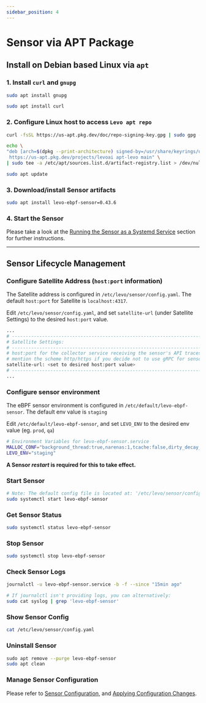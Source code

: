 ```yaml
---
sidebar_position: 4
---
```


# Sensor via APT Package

## Install on Debian based Linux via `apt`

### 1. Install `curl` and `gnupg`

```bash
sudo apt install gnupg

sudo apt install curl
```

### 2. Configure Linux host to access `Levo apt repo`

```bash
curl -fsSL https://us-apt.pkg.dev/doc/repo-signing-key.gpg | sudo gpg --dearmor -o /usr/share/keyrings/us-apt-repo-signing-key.gpg
```

```bash
echo \
"deb [arch=$(dpkg --print-architecture) signed-by=/usr/share/keyrings/us-apt-repo-signing-key.gpg] \
 https://us-apt.pkg.dev/projects/levoai apt-levo main" \
| sudo tee -a /etc/apt/sources.list.d/artifact-registry.list > /dev/null
```

```bash
sudo apt update
```

### 3. Download/install Sensor artifacts

```bash
sudo apt install levo-ebpf-sensor=0.43.6
```

### 4. Start the Sensor
Please take a look at the [Running the Sensor as a Systemd Service](/install-traffic-capture-sensors/ebpf-sensor/sensor-systemd-service) section for further instructions.

------------------------------------------------------------------

## Sensor Lifecycle Management

### Configure Satellite Address (`host:port` information)

The Satellite address is configured in `/etc/levo/sensor/config.yaml`. The default `host:port` for Satellite is `localhost:4317`.

Edit `/etc/levo/sensor/config.yaml`, and set `satellite-url` (under Satellite Settings) to the desired `host:port` value.

```bash
...
# --------------------------------------------------------------------------------------------
# Satellite Settings:
# --------------------------------------------------------------------------------------------
# host:port for the collector service receiving the sensor's API traces.
# mention the scheme http/https if you decide not to use gRPC for sensor satellite communication
satellite-url: <set to desired host:port value>
# --------------------------------------------------------------------------------------------
...
```

### Configure sensor environment
The eBPF sensor environment is configured in `/etc/default/levo-ebpf-sensor`. The default env value is `staging`

Edit `/etc/default/levo-ebpf-sensor`, and set `LEVO_ENV` to the desired env value (eg. `prod`, `qa`)

```bash
# Environment Variables for levo-ebpf-sensor.service
MALLOC_CONF="background_thread:true,narenas:1,tcache:false,dirty_decay_ms:0,muzzy_decay_ms:0,abort_conf:true"
LEVO_ENV="staging"
```

**A Sensor *restart* is required for this to take effect.**


### Start Sensor
```bash
# Note: The default config file is located at: '/etc/levo/sensor/config.yaml'
sudo systemctl start levo-ebpf-sensor
```

### Get Sensor Status
```bash
sudo systemctl status levo-ebpf-sensor
```

### Stop Sensor
```bash
sudo systemctl stop levo-ebpf-sensor
```

### Check Sensor Logs
```bash
journalctl -u levo-ebpf-sensor.service -b -f --since "15min ago"

# If journalctl isn't providing logs, you can alternatively:
sudo cat syslog | grep 'levo-ebpf-sensor'
```

### Show Sensor Config
```bash
cat /etc/levo/sensor/config.yaml
```

### Uninstall Sensor
```bash
sudo apt remove --purge levo-ebpf-sensor
sudo apt clean
```

### Manage Sensor Configuration
Please refer to [Sensor Configuration](/install-traffic-capture-sensors/common-tasks/sensor-configuration.mdx), and [Applying Configuration Changes](/install-traffic-capture-sensors/common-tasks/sensor-configuration.mdx#running-on-linux-host).

